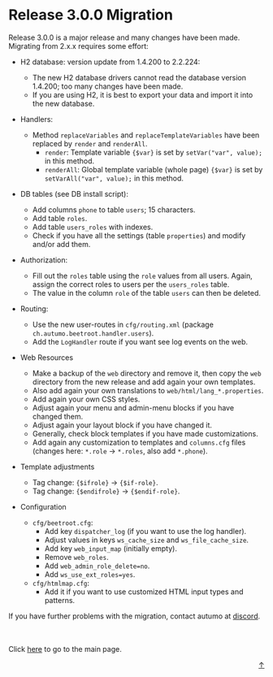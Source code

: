 # Release 3.0.0 Migration

Release 3.0.0 is a major release and many changes have been made. Migrating from 2.x.x requires some effort:

- H2 database: version update from 1.4.200 to 2.2.224:
	- The new H2 database drivers cannot read the database version 1.4.200; too many changes have been made.
	- If you are using H2, it is best to export your data and import it into the new database.
	
- Handlers:
	- Method `replaceVariables` and `replaceTemplateVariables` have been replaced by `render` and `renderAll`.
		- `render`: Template variable `{$var}` is set by `setVar("var", value);` in this method.
		- `renderAll`: Global template variable (whole page) `{$var}` is set by `setVarAll("var", value);` in this method.

- DB tables (see DB install script):
	- Add columns `phone` to table `users`; 15 characters.
	- Add table `roles`.
	- Add table `users_roles` with indexes.
	- Check if you have all the settings (table `properties`) and modify and/or add them.
	
- Authorization:
	- Fill out the `roles` table using the `role` values ​​from all users. Again, assign the correct roles to users per the `users_roles` table.
	- The value in the column `role` of the table `users` can then be deleted.

- Routing:
	- Use the new user-routes in `cfg/routing.xml` (package `ch.autumo.beetroot.handler.users`).
	- Add the `LogHandler` route if you want see log events on the web.
	
- Web Resources
	- Make a backup of the `web` directory and remove it, then copy the `web` directory from the new release and add again your own templates.
	- Also add again your own translations to `web/html/lang_*.properties`.
	- Add again your own CSS styles.
	- Adjust again your menu and admin-menu blocks if you have changed them.
	- Adjust again your layout block if you have changed it.
	- Generally, check block templates if you have made customizations.
	- Add again any customization to templates and `columns.cfg` files (changes here: `*.role` -> `*.roles`, also add `*.phone`).
		
- Template adjustments
	- Tag change: `{$ifrole}` -> `{$if-role}`.
	- Tag change: `{$endifrole}` -> `{$endif-role}`.
	
- Configuration
	- `cfg/beetroot.cfg`:
		- Add key `dispatcher_log` (if you want to use the log handler).
		- Adjust values in keys `ws_cache_size` and `ws_file_cache_size`.
		- Add key `web_input_map` (initially empty).
		- Remove `web_roles`.
		- Add `web_admin_role_delete=no`.
		- Add `ws_use_ext_roles=yes`.
	- `cfg/htmlmap.cfg`:
		- Add it if you want to use customized HTML input types and patterns.
	
If you have further problems with the migration, contact autumo at [discord](https://discord.gg/xvAJrv6wmb).


<br>
<br>
Click <a href="../../README.md">here</a> to go to the main page.

<p align="right"><a href="#top">&uarr;</a></p>
